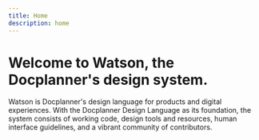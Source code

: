 ```yaml
---
title: Home
description: home
---
```


# Welcome to Watson, the Docplanner's design system.

Watson is Docplanner's design language for products and digital
experiences. With the Docplanner Design Language as its foundation,
the system consists of working code, design tools and resources, human
interface guidelines, and a vibrant community of contributors.
